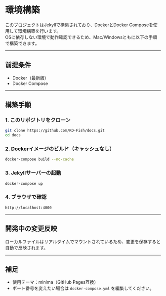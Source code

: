 # 環境構築

このプロジェクトはJekyllで構築されており、DockerとDocker Composeを使用して環境構築を行います。  
OSに依存しない環境で動作確認できるため、Mac/Windowsともに以下の手順で構築できます。

---

## 前提条件

- Docker（最新版）
- Docker Compose

---

## 構築手順

### 1. このリポジトリをクローン

```bash
git clone https://github.com/KD-Fish/docs.git
cd docs
```

### 2. Dockerイメージのビルド（キャッシュなし）

```bash
docker-compose build --no-cache
```

### 3. Jekyllサーバーの起動

```bash
docker-compose up
```

### 4. ブラウザで確認

```
http://localhost:4000
```

---

## 開発中の変更反映

ローカルファイルはリアルタイムでマウントされているため、変更を保存すると自動で反映されます。

---

## 補足

- 使用テーマ：minima（GitHub Pages互換）
- ポート番号を変えたい場合は `docker-compose.yml` を編集してください。
